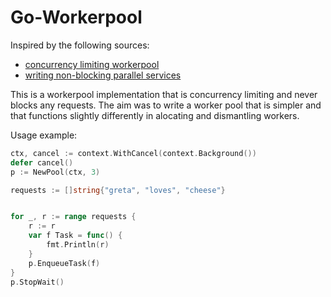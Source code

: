 # Go-Workerpool

Inspired by the following sources:
- [concurrency limiting workerpool](https://github.com/gammazero/workerpool)
- [writing non-blocking parallel services](http://www.goldsborough.me/go/2020/12/06/12-24-24-non-blocking_parallelism_for_services_in_go/)


This is a workerpool implementation that is concurrency limiting and never blocks any requests. The aim was to write a worker pool that is simpler and that functions slightly differently in alocating and dismantling workers.


Usage example:
```go    
ctx, cancel := context.WithCancel(context.Background())
defer cancel()
p := NewPool(ctx, 3)

requests := []string{"greta", "loves", "cheese"}


for _, r := range requests {
    r := r
    var f Task = func() {
        fmt.Println(r)
    }
    p.EnqueueTask(f)
}
p.StopWait()
```
